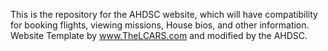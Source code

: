 This is the repository for the AHDSC website, which will have compatibility for booking flights, viewing missions, House bios, and other information.
Website Template by www.TheLCARS.com and modified by the AHDSC.
